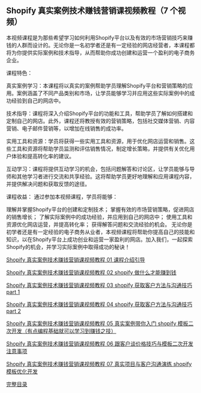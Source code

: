 ## Shopify 真实案例技术赚钱营销课视频教程（7 个视频）

本视频课程是为那些希望学习如何利用Shopify平台以及有效的市场营销技巧来赚钱的人群而设计的。无论你是一名初学者还是有一定经验的网店经营者，本课程都将为你提供实际案例和技术指导，从而帮助你成功创建和运营一个盈利的电子商务企业。

课程特色：

真实案例学习：本课程将以真实的案例帮助学员理解Shopify平台和营销策略的应用。案例涵盖了不同产品类别和市场，让学员能够学习并应用这些实际案例中的成功经验到自己的网店中。

技术指导：课程将深入介绍Shopify平台的功能和工具，帮助学员了解如何搭建和定制自己的网店。此外，课程还将教授有效的营销策略，包括社交媒体营销、内容营销、电子邮件营销等，以增加在线销售的成功率。

实用工具和资源：学员将获得一些实用工具和资源，用于优化网店运营和销售。这些工具和资源将帮助学员监测和评估销售情况，制定增长策略，并提供有关优化用户体验和提高转化率的建议。

互动学习：课程将提供互动学习的机会，包括问题解答和讨论区，让学员能够与导师和其他学习者进行交流和共享经验。这将帮助学员更好地理解和应用课程内容，并提供解决问题和获取反馈的途径。

课程收益： 通过参加本视频课程，学员将能够：

理解并掌握Shopify平台的创建和定制技术；
掌握有效的市场营销策略，促进网店的销售增长；
了解实际案例中的成功经验，并应用到自己的网店中；
使用工具和资源优化网店运营，并提高转化率；
获得解答问题和交流经验的机会。
无论你是初学者还是有一定经验的电子商务从业者，本视频课程将帮助你提高自己的技能和知识，以在Shopify平台上成功创业和运营一家盈利的网店。加入我们，一起探索Shopify的机会，并学习实际案例中取得成功的秘诀！

[Shopify 真实案例技术赚钱营销课视频教程 01 课程介绍引导](https://www.qiuzhi99.com/movies/shopify/2017.html?invite_code=498391)

[Shopify 真实案例技术赚钱营销课视频教程 02 shopify 做什么才能赚到钱](https://www.qiuzhi99.com/movies/shopify/2018.html?invite_code=498391)

[Shopify 真实案例技术赚钱营销课视频教程 03 shopify 获取客户方法与沟通技巧 part 1](https://www.qiuzhi99.com/movies/shopify/2019.html?invite_code=498391)

[Shopify 真实案例技术赚钱营销课视频教程 04 shopify 获取客户方法与沟通技巧 part 2](https://www.qiuzhi99.com/movies/shopify/2020.html?invite_code=498391)

[Shopify 真实案例技术赚钱营销课视频教程 05 真实案例带你入门 shopify 模板二次开发（有点编程基础就可以学习到赚钱之技）](https://www.qiuzhi99.com/movies/shopify/2021.html?invite_code=498391)

[Shopify 真实案例技术赚钱营销课视频教程 06 跟客户谈价格技巧与模板二次开发注意事项](https://www.qiuzhi99.com/movies/shopify/2022.html?invite_code=498391)

[Shopify 真实案例技术赚钱营销课视频教程 07 真实项目与客户沟通演练 shopify 模板优化开发](https://www.qiuzhi99.com/movies/shopify/2023.html?invite_code=498391)

[完整目录](https://www.qiuzhi99.com/playlists/shopify.html)
